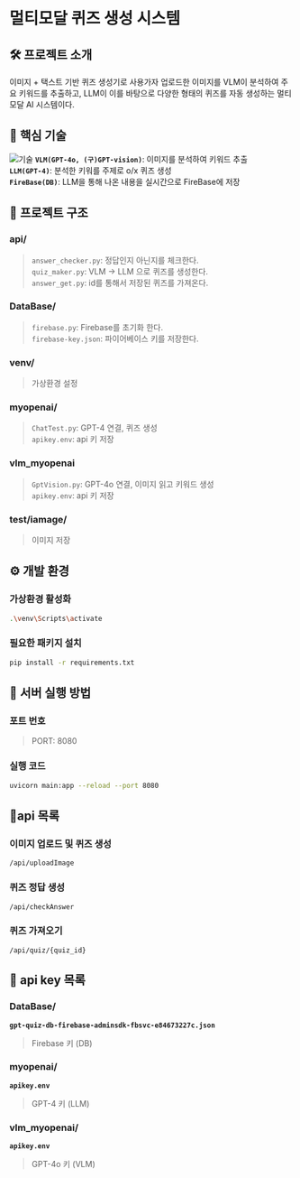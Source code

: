 # 멀티모달 퀴즈 생성 시스템
## 🛠️ 프로젝트 소개
이미지 + 택스트 기반 퀴즈 생성기로 사용가자 업로드한 이미지를 VLM이 분석하여 주요 키워드를 추출하고, LLM이 이를 바탕으로 다양한 형태의 퀴즈를 자동 생성하는 멀티모달 AI 시스템이다.

## 🔧 핵심 기술
![기술](test/image/기술.jpg)
**`VLM(GPT-4o, (구)GPT-vision)`**: 이미지를 분석하여 키워드 추출<br>
**`LLM(GPT-4)`**: 분석한 키워를 주제로 o/x 퀴즈 생성<br>
**`FireBase(DB)`**: LLM을 통해 나온 내용을 실시간으로 FireBase에 저장<br>

## 📂 프로젝트 구조
### api/
> `answer_checker.py`: 정답인지 아닌지를 체크한다.<br>
> `quiz_maker.py`: VLM -> LLM 으로 퀴즈를 생성한다.<br>
> `answer_get.py`: id를 통해서 저장된 퀴즈를 가져온다.<br>
### DataBase/
> `firebase.py`: Firebase를 초기화 한다.<br>
> `firebase-key.json`: 파이어베이스 키를 저장한다.<br>
### venv/
> 가상환경 설정
### myopenai/
> `ChatTest.py`: GPT-4 연결, 퀴즈 생성<br>
> `apikey.env`: api 키 저장<br>
### vlm_myopenai
> `GptVision.py`: GPT-4o 연결, 이미지 읽고 키워드 생성<br>
> `apikey.env`: api 키 저장<br>
### test/iamage/
> 이미지 저장
## ⚙️ 개발 환경
### 가상환경 활성화
```bash
.\venv\Scripts\activate
```
### 필요한 패키지 설치
```bash
pip install -r requirements.txt
```
## 🚀 서버 실행 방법
### 포트 번호
> PORT: 8080
### 실행 코드
```bash
uvicorn main:app --reload --port 8080
```

## 📝api 목록
### 이미지 업로드 및 퀴즈 생성
`/api/uploadImage`<br>
### 퀴즈 정답 생성
`/api/checkAnswer`<br>
### 퀴즈 가져오기
`/api/quiz/{quiz_id}`<br>

## 🔑 api key 목록
### DataBase/
**`gpt-quiz-db-firebase-adminsdk-fbsvc-e84673227c.json`**
> Firebase 키 (DB)
### myopenai/
**`apikey.env`**
> GPT-4 키 (LLM)
### vlm_myopenai/
**`apikey.env`**
> GPT-4o 키 (VLM)
